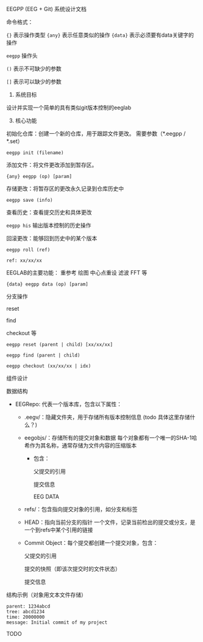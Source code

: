 EEGPP (EEG + Git) 系统设计文档

命令格式：

`{}` 表示操作类型 `{any}` 表示任意类似的操作 `{data}` 表示必须要有data关键字的操作

`eegpp` 操作头

`()` 表示不可缺少的参数

`[]` 表示可以缺少的参数

1. 系统目标

设计并实现一个简单的具有类似git版本控制的eeglab

3. 核心功能
   
初始化仓库：创建一个新的仓库，用于跟踪文件更改。 需要参数（*.eegpp / *.set）

`eegpp init (filename)`

添加文件：将文件更改添加到暂存区。

`{any} eegpp (op) [param]`

存储更改：将暂存区的更改永久记录到仓库历史中

`eegpp save (info)`

查看历史：查看提交历史和具体更改

`eegpp his` 输出版本控制的历史操作

回滚更改：能够回到历史中的某个版本

`eegpp roll (ref)`

`ref: xx/xx/xx`

EEGLAB的主要功能： 重参考 绘图 中心点重设 滤波 FFT 等

`{data} eegpp data (op) [param]`

分支操作

reset

find

checkout 等

`eegpp reset (parent | child) [xx/xx/xx]`

`eegpp find (parent | child)`

`eegpp checkout (xx/xx/xx | idx)`

组件设计
   
数据结构
- EEGRepo: 代表一个版本库，包含以下属性：
  
    - .eegv/：隐藏文件夹，用于存储所有版本控制信息 (todo 具体这里存储什么？)
      
    - eegobjs/：存储所有的提交对象和数据 每个对象都有一个唯一的SHA-1哈希作为其名称，通常存储为文件内容的压缩版本
      
      - 包含：
      
        父提交的引用
        
        提交信息
        
        EEG DATA
        
    - refs/：包含指向提交对象的引用，如分支和标签
      
    - HEAD：指向当前分支的指针 一个文件，记录当前检出的提交或分支，是一个到refs中某个引用的链接
      
    - Commit Object：每个提交都创建一个提交对象，包含：
      
        父提交的引用
      
        提交的快照（即该次提交时的文件状态）
      
        提交信息



结构示例（对象用文本文件存储）

```
parent: 1234abcd
tree: abcd1234
time: 20000000
message: Initial commit of my project
```


TODO 
